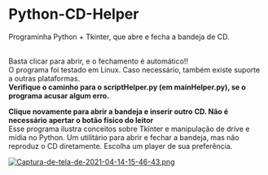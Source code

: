 # Python-CD-Helper
Programinha Python + Tkinter, que abre e fecha a bandeja de CD.


<br>
Basta clicar para abrir, e o fechamento é automático!!
<br>
O programa foi testado em Linux. Caso necessário, também existe suporte a outras plataformas.
<br>
<strong> Verifique o caminho para o scriptHelper.py (em mainHelper.py), se o programa acusar algum erro. </strong>
<br>

<strong> Clique novamente para abrir a bandeja e inserir outro CD. Não é necessário apertar o botão físico do leitor </strong>
<br>
Esse programa ilustra conceitos sobre Tkinter e manipulação de drive e mídia no Python. Um utilitário para abrir e fechar a bandeja, mas não reproduz o CD diretamente. Escolha um player de sua preferência.


[![Captura-de-tela-de-2021-04-14-15-46-43.png](https://i.postimg.cc/ydS27pbC/Captura-de-tela-de-2021-04-14-15-46-43.png)](https://postimg.cc/wygwV2zw)

